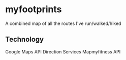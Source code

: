 myfootprints
============

A combined map of all the routes I've run/walked/hiked 

<h2>Technology </h2>
Google Maps API Direction Services
Mapmyfitness API
